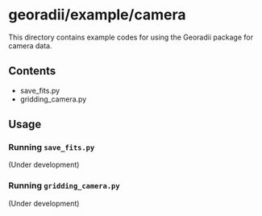 # georadii/example/camera

This directory contains example codes for using the Georadii package for camera data.

## Contents
 - save_fits.py
 - gridding_camera.py

## Usage

### Running `save_fits.py`
(Under development)

### Running `gridding_camera.py`
(Under development)
